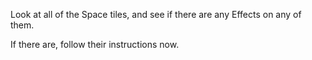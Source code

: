 Look at all of the Space tiles, and see if there are any Effects on any of them.

If there are, follow their instructions now.
